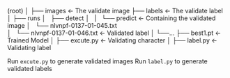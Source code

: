 (root)
  │
  ├── images                         <- The validate image
  ├── labels                         <- The validate label
  │
  ├── runs
  │   ├── detect
  │   |   └── predict                <- Containing the validated image
  │   └── nlvnpf-0137-01-045.txt     
  │   └── nlvnpf-0137-01-046.txt     <- Validated label
  │   └──...
  ├── best1.pt                       <- Trained Model
  │
  ├── excute.py                      <- Validating character
  │
  ├── label.py                       <- Validating label


Run `excute.py` to generate validated images
Run `label.py` to generate validated labels


